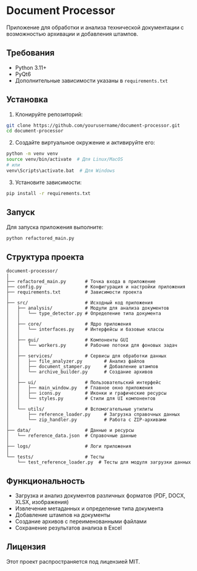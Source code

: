 # Document Processor

Приложение для обработки и анализа технической документации с возможностью архивации и добавления штампов.

## Требования


- Python 3.11+
- PyQt6
- Дополнительные зависимости указаны в `requirements.txt`

## Установка

1. Клонируйте репозиторий:
```bash
git clone https://github.com/yourusername/document-processor.git
cd document-processor
```

2. Создайте виртуальное окружение и активируйте его:
```bash
python -m venv venv
source venv/bin/activate  # Для Linux/MacOS
# или
venv\Scripts\activate.bat  # Для Windows
```

3. Установите зависимости:
```bash
pip install -r requirements.txt
```

## Запуск

Для запуска приложения выполните:

```bash
python refactored_main.py
```

## Структура проекта

```
document-processor/
│
├── refactored_main.py       # Точка входа в приложение
├── config.py                # Конфигурация и настройки приложения
├── requirements.txt         # Зависимости проекта
│
├── src/                     # Исходный код приложения
│   ├── analysis/            # Модули для анализа документов
│   │   └── type_detector.py # Определение типа документа
│   │
│   ├── core/                # Ядро приложения
│   │   └── interfaces.py    # Интерфейсы и базовые классы
│   │
│   ├── gui/                 # Компоненты GUI
│   │   └── workers.py       # Рабочие потоки для фоновых задач
│   │
│   ├── services/            # Сервисы для обработки данных
│   │   ├── file_analyzer.py        # Анализ файлов
│   │   ├── document_stamper.py     # Добавление штампов
│   │   └── archive_builder.py      # Создание архивов
│   │
│   ├── ui/                  # Пользовательский интерфейс
│   │   ├── main_window.py   # Главное окно приложения
│   │   ├── icons.py         # Иконки и графические ресурсы
│   │   └── styles.py        # Стили для UI компонентов
│   │
│   └── utils/               # Вспомогательные утилиты
│       ├── reference_loader.py     # Загрузка справочных данных
│       └── zip_handler.py          # Работа с ZIP-архивами
│
├── data/                    # Данные и ресурсы
│   └── reference_data.json  # Справочные данные
│
├── logs/                    # Логи приложения
│
└── tests/                   # Тесты
    └── test_reference_loader.py  # Тесты для модуля загрузки данных
```

## Функциональность

- Загрузка и анализ документов различных форматов (PDF, DOCX, XLSX, изображения)
- Извлечение метаданных и определение типа документа
- Добавление штампов на документы
- Создание архивов с переименованными файлами
- Сохранение результатов анализа в Excel

## Лицензия

Этот проект распространяется под лицензией MIT.
